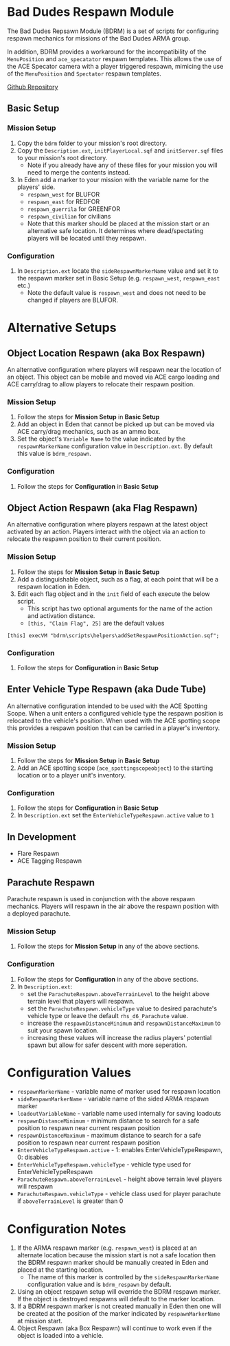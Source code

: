 # Bad Dudes Respawn Module

The Bad Dudes Repsawn Module (BDRM) is a set of scripts for configuring respawn mechanics for missions of the Bad Dudes ARMA group.

In addition, BDRM provides a workaround for the incompatibility of the `MenuPosition` and `ace_specatator` respawn templates. This allows the use of the ACE Specator camera with a player triggered respawn, mimicing the use of the `MenuPosition` and `Spectator` respawn templates.

[Github Repository](https://github.com/Oronar/bad-dudes-respawn-module)

## Basic Setup
### Mission Setup
1. Copy the `bdrm` folder to your mission's root directory.
2. Copy the `Description.ext`, `initPlayerLocal.sqf` and `initServer.sqf` files to your mission's root directory.
    * Note if you already have any of these files for your mission you will need to merge the contents instead.
3. In Eden add a marker to your mission with the variable name for the players' side.
    * `respawn_west` for BLUFOR
    * `respawn_east` for REDFOR
    * `respawn_guerrila` for GREENFOR
    * `respawn_civilian` for civilians
    * Note that this marker should be placed at the mission start or an alternative safe location. It determines where dead/spectating players will be located until they respawn.

### Configuration
1. In `Description.ext` locate the `sideRespawnMarkerName` value and set it to the respawn marker set in Basic Setup (e.g. `respawn_west`, `respawn_east` etc.)
    * Note the default value is `respawn_west` and does not need to be changed if players are BLUFOR.

# Alternative Setups

## Object Location Respawn (aka Box Respawn)
An alternative configuration where players will respawn near the location of an object. This object can be mobile and moved via ACE cargo loading and ACE carry/drag to allow players to relocate their respawn position.

### Mission Setup
1. Follow the steps for **Mission Setup** in **Basic Setup**
2. Add an object in Eden that cannot be picked up but can be moved via ACE carry/drag mechanics, such as an ammo box.
3. Set the object's `Variable Name` to the value indicated by the `respawnMarkerName` configuration value in `Description.ext`. By default this value is `bdrm_respawn`.

### Configuration
1. Follow the steps for **Configuration** in **Basic Setup**
  
## Object Action Respawn (aka Flag Respawn)  
An alternative configuration where players respawn at the latest object activated by an action. Players interact with the object via an action to relocate the respawn position to their current position.

### Mission Setup
1. Follow the steps for **Mission Setup** in **Basic Setup**
2. Add a distinguishable object, such as a flag, at each point that will be a respawn location in Eden.
3. Edit each flag object and in the `init` field of each execute the below script.
    * This script has two optional arguments for the name of the action and activation distance.
    * `[this, "Claim Flag", 25]` are the default values

```[this] execVM "bdrm\scripts\helpers\addSetRespawnPositionAction.sqf";```

### Configuration
1. Follow the steps for **Configuration** in **Basic Setup**

## Enter Vehicle Type Respawn (aka Dude Tube)
An alternative configuration intended to be used with the ACE Spotting Scope. When a unit enters a configured vehicle type the respawn position is relocated to the vehicle's position. When used with the ACE spotting scope this provides a respawn position that can be carried in a player's inventory.

### Mission Setup
1. Follow the steps for **Mission Setup** in **Basic Setup**
2. Add an ACE spotting scope (`ace_spottingscopeobject`) to the starting location or to a player unit's inventory.

### Configuration
1. Follow the steps for **Configuration** in **Basic Setup**
2. In `Description.ext` set the `EnterVehicleTypeRespawn.active` value to `1`

## In Development
* Flare Respawn
* ACE Tagging Respawn

## Parachute Respawn
Parachute respawn is used in conjunction with the above respawn mechanics. Players will respawn in the air above the respawn position with a deployed parachute.

### Mission Setup
1. Follow the steps for **Mission Setup** in any of the above sections.

### Configuration
1. Follow the steps for **Configuration** in any of the above sections.
2. In `Description.ext`:
    * set the `ParachuteRespawn.aboveTerrainLevel` to the height above terrain level that players will respawn.
    * set the `ParachuteRespawn.vehicleType` value to desired parachute's vehicle type or leave the default `rhs_d6_Parachute` value.
    * increase the `respawnDistanceMinimum` and `respawnDistanceMaximum` to suit your spawn location.
    * increasing these values will increase the radius players' potential spawn but allow for safer descent with more seperation.

# Configuration Values
* `respawnMarkerName` - variable name of marker used for respawn location
* `sideRespawnMarkerName` - variable name of the sided ARMA respawn marker
* `loadoutVariableName` - variable name used internally for saving loadouts
* `respawnDistanceMinimum` - minimum distance to search for a safe position to respawn near current respawn position
* `respawnDistanceMaximum` - maximum distance to search for a safe position to respawn near current respawn position
* `EnterVehicleTypeRespawn.active` - 1: enables EnterVehicleTypeRespawn, 0: disables
* `EnterVehicleTypeRespawn.vehicleType` - vehicle type used for EnterVehicleTypeRespawn
* `ParachuteRespawn.aboveTerrainLevel` - height above terrain level players will respawn
* `ParachuteRespawn.vehicleType` - vehicle class used for player parachute if `aboveTerrainLevel` is greater than 0

# Configuration Notes
1. If the ARMA respawn marker (e.g. `respawn_west`) is placed at an alternate location because the mission start is not a safe location then the BDRM respawn marker should be manually created in Eden and placed at the starting location.
    * The name of this marker is controlled by the `sideRespawnMarkerName` configuration value and is `bdrm_respawn` by default.
2. Using an object respawn setup will override the BDRM respawn marker. If the object is destroyed respawns will default to the marker location.
3. If a BDRM respawn marker is not created manually in Eden then one will be created at the position of the marker indicated by `respawnMarkerName` at mission start.
4. Object Respawn (aka Box Respawn) will continue to work even if the object is loaded into a vehicle.
